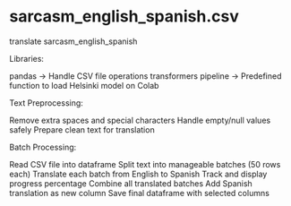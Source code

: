 # sarcasm_english_spanish.csv
translate sarcasm_english_spanish

Libraries:

pandas → Handle CSV file operations
transformers pipeline → Predefined function to load Helsinki model on Colab

Text Preprocessing:

Remove extra spaces and special characters
Handle empty/null values safely
Prepare clean text for translation

Batch Processing:

Read CSV file into dataframe
Split text into manageable batches (50 rows each)
Translate each batch from English to Spanish
Track and display progress percentage
Combine all translated batches
Add Spanish translation as new column
Save final dataframe with selected columns

